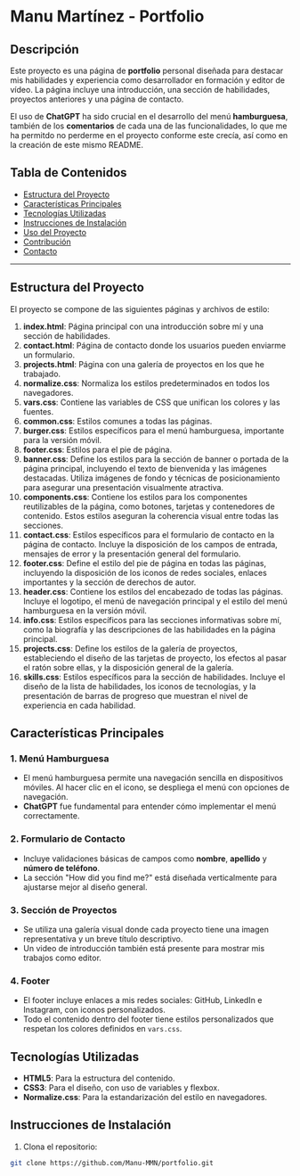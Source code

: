 # Manu Martínez - Portfolio

## Descripción

Este proyecto es una página de **portfolio** personal diseñada para destacar mis habilidades y experiencia como desarrollador en formación y editor de vídeo. La página incluye una introducción, una sección de habilidades, proyectos anteriores y una página de contacto.

El uso de **ChatGPT** ha sido crucial en el desarrollo del menú **hamburguesa**, también de los **comentarios** de cada una de las funcionalidades, lo que me ha permitdo no perderme en el proyecto conforme este crecía, así como en la creación de este mismo README.

## Tabla de Contenidos

- [Estructura del Proyecto](#estructura-del-proyecto)
- [Características Principales](#características-principales)
- [Tecnologías Utilizadas](#tecnologías-utilizadas)
- [Instrucciones de Instalación](#instrucciones-de-instalación)
- [Uso del Proyecto](#uso-del-proyecto)
- [Contribución](#contribución)
- [Contacto](#contacto)

---

## Estructura del Proyecto

El proyecto se compone de las siguientes páginas y archivos de estilo:

1. **index.html**: Página principal con una introducción sobre mí y una sección de habilidades.
2. **contact.html**: Página de contacto donde los usuarios pueden enviarme un formulario.
3. **projects.html**: Página con una galería de proyectos en los que he trabajado.
4. **normalize.css**: Normaliza los estilos predeterminados en todos los navegadores.
5. **vars.css**: Contiene las variables de CSS que unifican los colores y las fuentes.
6. **common.css**: Estilos comunes a todas las páginas.
7. **burger.css**: Estilos específicos para el menú hamburguesa, importante para la versión móvil.
8. **footer.css**: Estilos para el pie de página.
9. **banner.css**: Define los estilos para la sección de banner o portada de la página principal, incluyendo el texto de bienvenida y las imágenes destacadas. Utiliza imágenes de fondo y técnicas de posicionamiento para asegurar una presentación visualmente atractiva.  
10. **components.css**: Contiene los estilos para los componentes reutilizables de la página, como botones, tarjetas y contenedores de contenido. Estos estilos aseguran la coherencia visual entre todas las secciones.
11. **contact.css**: Estilos específicos para el formulario de contacto en la página de contacto. Incluye la disposición de los campos de entrada, mensajes de error y la presentación general del formulario.
12. **footer.css**: Define el estilo del pie de página en todas las páginas, incluyendo la disposición de los iconos de redes sociales, enlaces importantes y la sección de derechos de autor.
13. **header.css**: Contiene los estilos del encabezado de todas las páginas. Incluye el logotipo, el menú de navegación principal y el estilo del menú hamburguesa en la versión móvil.
14. **info.css**: Estilos específicos para las secciones informativas sobre mí, como la biografía y las descripciones de las habilidades en la página principal.
15. **projects.css**: Define los estilos de la galería de proyectos, estableciendo el diseño de las tarjetas de proyecto, los efectos al pasar el ratón sobre ellas, y la disposición general de la galería.
16. **skills.css**: Estilos específicos para la sección de habilidades. Incluye el diseño de la lista de habilidades, los iconos de tecnologías, y la presentación de barras de progreso que muestran el nivel de experiencia en cada habilidad.


## Características Principales

### 1. **Menú Hamburguesa**

- El menú hamburguesa permite una navegación sencilla en dispositivos móviles. Al hacer clic en el icono, se despliega el menú con opciones de navegación.
- **ChatGPT** fue fundamental para entender cómo implementar el menú correctamente.
  
### 2. **Formulario de Contacto**

- Incluye validaciones básicas de campos como **nombre**, **apellido** y **número de teléfono**.
- La sección "How did you find me?" está diseñada verticalmente para ajustarse mejor al diseño general.

### 3. **Sección de Proyectos**

- Se utiliza una galería visual donde cada proyecto tiene una imagen representativa y un breve título descriptivo.
- Un video de introducción también está presente para mostrar mis trabajos como editor.

### 4. **Footer**

- El footer incluye enlaces a mis redes sociales: GitHub, LinkedIn e Instagram, con iconos personalizados.
- Todo el contenido dentro del footer tiene estilos personalizados que respetan los colores definidos en `vars.css`.

## Tecnologías Utilizadas

- **HTML5**: Para la estructura del contenido.
- **CSS3**: Para el diseño, con uso de variables y flexbox.
- **Normalize.css**: Para la estandarización del estilo en navegadores.

## Instrucciones de Instalación

1. Clona el repositorio:

```bash
git clone https://github.com/Manu-MMN/portfolio.git

